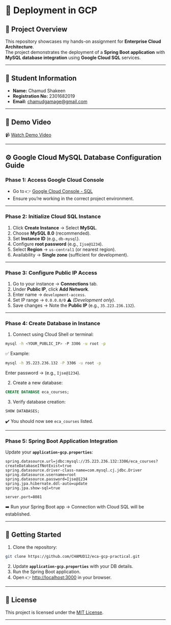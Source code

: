 # 🚀 Deployment in GCP

## 🌟 Project Overview
This repository showcases my hands-on assignment for **Enterprise Cloud Architecture**.  
The project demonstrates the deployment of a **Spring Boot application** with **MySQL database integration** using **Google Cloud SQL** services.

---

## 👤 Student Information
- **Name:** Chamud Shakeen  
- **Registration No:** 2301682019  
- **Email:** chamudgamage@gmail.com  

---

## 🎥 Demo Video
📹 [Watch Demo Video](https://drive.google.com/file/d/1fGjNehTjXBr7BEhOPoYd0GpqEhi-R6li/view?usp=sharing)

---

## ⚙️ Google Cloud MySQL Database Configuration Guide

### **Phase 1: Access Google Cloud Console**
- Go to 👉 [Google Cloud Console - SQL](https://console.cloud.google.com/sql)  
- Ensure you’re working in the correct project environment.

---

### **Phase 2: Initialize Cloud SQL Instance**
1. Click **Create Instance** → Select **MySQL**.  
2. Choose **MySQL 8.0** (recommended).  
3. Set **Instance ID** (e.g., `db-mysql`).  
4. Configure **root password** (e.g., `Ijse@1234`).  
5. Select **Region** → `us-central1` (or nearest region).  
6. Availability → **Single zone** (sufficient for development).  

---

### **Phase 3: Configure Public IP Access**
1. Go to your instance → **Connections** tab.  
2. Under **Public IP**, click **Add Network**.  
3. Enter name → `development-access`.  
4. Set IP range → `0.0.0.0/0` ⚠️ *(Development only)*.  
5. Save changes → Note the **Public IP** (e.g., `35.223.236.132`).  

---

### **Phase 4: Create Database in Instance**
1. Connect using Cloud Shell or terminal:

```bash
mysql -h <YOUR_PUBLIC_IP> -P 3306 -u root -p
````

✅ Example:

```bash
mysql -h 35.223.236.132 -P 3306 -u root -p
```

Enter password → (e.g., `Ijse@1234`).

2. Create a new database:

```sql
CREATE DATABASE eca_courses;
```

3. Verify database creation:

```sql
SHOW DATABASES;
```

✔️ You should now see `eca_courses` listed.

---

### **Phase 5: Spring Boot Application Integration**

Update your **`application-gcp.properties`**:

```properties
spring.datasource.url=jdbc:mysql://35.223.236.132:3306/eca_courses?createDatabaseIfNotExist=true
spring.datasource.driver-class-name=com.mysql.cj.jdbc.Driver
spring.datasource.username=root
spring.datasource.password=Ijse@1234
spring.jpa.hibernate.ddl-auto=update
spring.jpa.show-sql=true

server.port=8081
```

➡️ Run your Spring Boot app → Connection with Cloud SQL will be established.

---

## 🏁 Getting Started

1. Clone the repository:

```bash
git clone https://github.com/CHAMUD12/eca-gcp-practical.git
```

2. Update **`application-gcp.properties`** with your DB details.
3. Run the Spring Boot application.
4. Open 👉 [http://localhost:3000](http://localhost:3000) in your browser.

---

## 📄 License

This project is licensed under the [MIT License](LICENSE).

---

